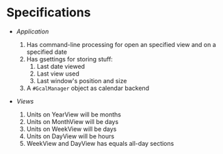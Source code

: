 Specifications
===============

* *Application*
  1. Has command-line processing for open an specified view and
     on a specified date
  2. Has gsettings for storing stuff:
     1. Last date viewed
	 2. Last view used
	 3. Last window's position and size
  3. A `#GcalManager` object as calendar backend

* *Views*
  1. Units on YearView will be months
  2. Units on MonthView will be days
  3. Units on WeekView will be days
  4. Units on DayView will be hours
  5. WeekView and DayView has equals all-day sections
